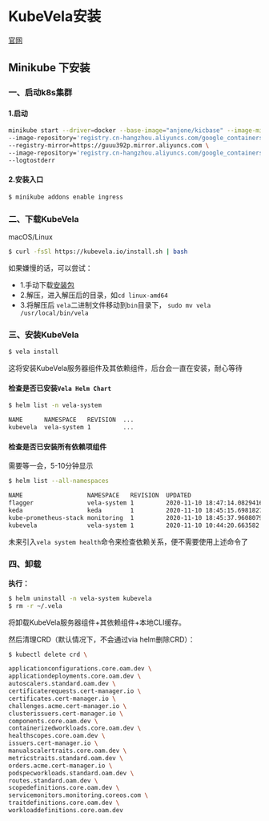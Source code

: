 # KubeVela安装

[官网]()
## Minikube 下安装

### 一、启动k8s集群
#### 1.启动
```sh
minikube start --driver=docker --base-image="anjone/kicbase" --image-mirror-country='cn' \
--image-repository='registry.cn-hangzhou.aliyuncs.com/google_containers' \
--registry-mirror=https://guuu392p.mirror.aliyuncs.com \
--image-repository='registry.cn-hangzhou.aliyuncs.com/google_containers' \
--logtostderr
```
#### 2.安装入口
```sh
$ minikube addons enable ingress
```
### 二、下载KubeVela
macOS/Linux

```sh
$ curl -fsSl https://kubevela.io/install.sh | bash
```
如果嫌慢的话，可以尝试：
- 1.手动下载[安装包](https://github.com/oam-dev/kubevela/releases)
- 2.解压，进入解压后的目录，如`cd linux-amd64` 
- 3.将解压后 `vela`二进制文件移动到`bin`目录下， `sudo mv vela /usr/local/bin/vela`
### 三、安装KubeVela
```sh
$ vela install
```
这将安装KubeVela服务器组件及其依赖组件，后台会一直在安装，耐心等待

#### 检查是否已安装`Vela Helm Chart`
```sh
$ helm list -n vela-system

NAME      NAMESPACE   REVISION  ...
kubevela  vela-system 1         ...
```
#### 检查是否已安装所有依赖项组件

需要等一会，5-10分钟显示
```sh
$ helm list --all-namespaces

NAME                  NAMESPACE   REVISION  UPDATED                               STATUS    CHART                       APP VERSION
flagger               vela-system 1         2020-11-10 18:47:14.0829416 +0000 UTC deployed  flagger-1.1.0               1.1.0
keda                  keda        1         2020-11-10 18:45:15.6981827 +0000 UTC deployed  keda-2.0.0-rc3              2.0.0-rc2
kube-prometheus-stack monitoring  1         2020-11-10 18:45:37.9608079 +0000 UTC deployed  kube-prometheus-stack-9.4.4 0.38.1
kubevela              vela-system 1         2020-11-10 10:44:20.663582 -0800 PST  deployed
```

未来引入`vela system health`命令来检查依赖关系，便不需要使用上述命令了

### 四、卸载
**执行：**
```sh
$ helm uninstall -n vela-system kubevela
$ rm -r ~/.vela
```
将卸载KubeVela服务器组件+其依赖组件+本地CLI缓存。

然后清理CRD（默认情况下，不会通过via helm删除CRD）：
```sh
$ kubectl delete crd \

applicationconfigurations.core.oam.dev \
applicationdeployments.core.oam.dev \
autoscalers.standard.oam.dev \
certificaterequests.cert-manager.io \
certificates.cert-manager.io \
challenges.acme.cert-manager.io \
clusterissuers.cert-manager.io \
components.core.oam.dev \
containerizedworkloads.core.oam.dev \
healthscopes.core.oam.dev \
issuers.cert-manager.io \
manualscalertraits.core.oam.dev \
metricstraits.standard.oam.dev \
orders.acme.cert-manager.io \
podspecworkloads.standard.oam.dev \
routes.standard.oam.dev \
scopedefinitions.core.oam.dev \
servicemonitors.monitoring.coreos.com \
traitdefinitions.core.oam.dev \
workloaddefinitions.core.oam.dev
```